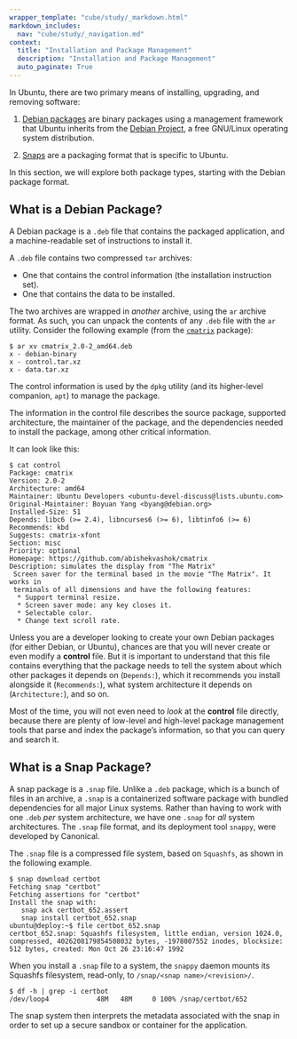 ```yaml
---
wrapper_template: "cube/study/_markdown.html"
markdown_includes:
  nav: "cube/study/_navigation.md"
context:
  title: "Installation and Package Management"
  description: "Installation and Package Management"
  auto_paginate: True
---
```


In Ubuntu, there are two primary means of installing, upgrading, and
removing software:

1. [Debian packages](https://packages.debian.org) are binary packages
   using a management framework that Ubuntu inherits from the
   [Debian Project](https://www.debian.org/), a free GNU/Linux operating
   system distribution.

2. [Snaps](https://snapcraft.io/) are a packaging format that is
   specific to Ubuntu.

In this section, we will explore both package types, starting with the
Debian package format.


## What is a Debian Package?

A Debian package is a `.deb` file that contains the packaged
application, and a machine-readable set of instructions to install it.

A `.deb` file contains two compressed `tar` archives:

* One that contains the control information (the installation
  instruction set).
* One that contains the data to be installed.

The two archives are wrapped in *another* archive, using the
`ar` archive format. As such, you can unpack the contents of any `.deb` file with the `ar` utility.
Consider the following example (from the
[`cmatrix`](https://packages.ubuntu.com/bionic/cmatrix) package):

```
$ ar xv cmatrix_2.0-2_amd64.deb
x - debian-binary
x - control.tar.xz
x - data.tar.xz
```

The control information is used by the `dpkg` utility (and its
higher-level companion, `apt`) to manage the package.

The information in the control file describes the source package,
supported architecture, the maintainer of the package, and the
dependencies needed to install the package, among other critical
information.

It can look like this:

```
$ cat control
Package: cmatrix
Version: 2.0-2
Architecture: amd64
Maintainer: Ubuntu Developers <ubuntu-devel-discuss@lists.ubuntu.com>
Original-Maintainer: Boyuan Yang <byang@debian.org>
Installed-Size: 51
Depends: libc6 (>= 2.4), libncurses6 (>= 6), libtinfo6 (>= 6)
Recommends: kbd
Suggests: cmatrix-xfont
Section: misc
Priority: optional
Homepage: https://github.com/abishekvashok/cmatrix
Description: simulates the display from "The Matrix"
 Screen saver for the terminal based in the movie "The Matrix". It works in
 terminals of all dimensions and have the following features:
  * Support terminal resize.
  * Screen saver mode: any key closes it.
  * Selectable color.
  * Change text scroll rate.
```

Unless you are a developer looking to create your own Debian packages
(for either Debian, or Ubuntu), chances are that you will never create
or even modify a **control** file. But it is important to understand
that this file contains everything that the package needs to tell the
system about which other packages it depends on (`Depends:`), which it
recommends you install alongside it (`Recommends:`), what system
architecture it depends on (`Architecture:`), and so on.

Most of the time, you will not even need to *look* at the **control** file
directly, because there are plenty of low-level and high-level package
management tools that parse and index the package’s information, so
that you can query and search it.

## What is a Snap Package?

A snap package is a `.snap` file. Unlike a `.deb` package, which is
a bunch of files in an archive, a `.snap` is a containerized software
package with bundled dependencies for all major Linux systems.  Rather
than having to work with one `.deb` *per* system architecture, we
have one `.snap` for *all* system architectures.  The `.snap` file
format, and its deployment tool `snappy`, were developed by Canonical.

The `.snap` file is a compressed file system, based on
`Squashfs`, as shown in the following example.

```
$ snap download certbot
Fetching snap "certbot"
Fetching assertions for "certbot"
Install the snap with:
   snap ack certbot_652.assert
   snap install certbot_652.snap
ubuntu@deploy:~$ file certbot_652.snap 
certbot_652.snap: Squashfs filesystem, little endian, version 1024.0, compressed, 4026208179854508032 bytes, -1978007552 inodes, blocksize: 512 bytes, created: Mon Oct 26 23:16:47 1992
```

When you install a `.snap` file to a system, the `snappy` daemon
mounts its Squashfs filesystem, read-only, to `/snap/<snap
name>/<revision>/`.

```
$ df -h | grep -i certbot
/dev/loop4            48M   48M     0 100% /snap/certbot/652
```

The snap system then interprets the metadata associated with the snap
in order to set up a secure sandbox or container for the application.
